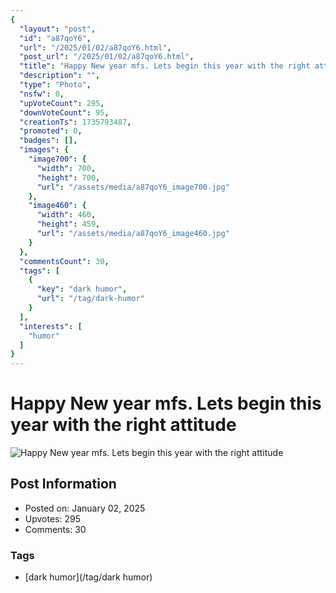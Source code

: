 ```yaml
---
{
  "layout": "post",
  "id": "a87qoY6",
  "url": "/2025/01/02/a87qoY6.html",
  "post_url": "/2025/01/02/a87qoY6.html",
  "title": "Happy New year mfs. Lets begin this year with the right attitude",
  "description": "",
  "type": "Photo",
  "nsfw": 0,
  "upVoteCount": 295,
  "downVoteCount": 95,
  "creationTs": 1735793487,
  "promoted": 0,
  "badges": [],
  "images": {
    "image700": {
      "width": 700,
      "height": 700,
      "url": "/assets/media/a87qoY6_image700.jpg"
    },
    "image460": {
      "width": 460,
      "height": 459,
      "url": "/assets/media/a87qoY6_image460.jpg"
    }
  },
  "commentsCount": 30,
  "tags": [
    {
      "key": "dark humor",
      "url": "/tag/dark-humor"
    }
  ],
  "interests": [
    "humor"
  ]
}
---
```


# Happy New year mfs. Lets begin this year with the right attitude

![Happy New year mfs. Lets begin this year with the right attitude](/assets/media/a87qoY6_image700.jpg)

## Post Information

- Posted on: January 02, 2025
- Upvotes: 295
- Comments: 30

### Tags

- [dark humor](/tag/dark humor)
